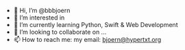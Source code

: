 - 👋 Hi, I’m @bbbjoern
- 👀 I’m interested in 
- 🌱 I’m currently learning Python, Swift & Web Development
- 💞️ I’m looking to collaborate on ...
- 📫 How to reach me: my email: bjoern@hypertxt.org

<!---
bbbjoern/bbbjoern is a ✨ special ✨ repository because its `README.md` (this file) appears on your GitHub profile.
You can click the Preview link to take a look at your changes.
--->
